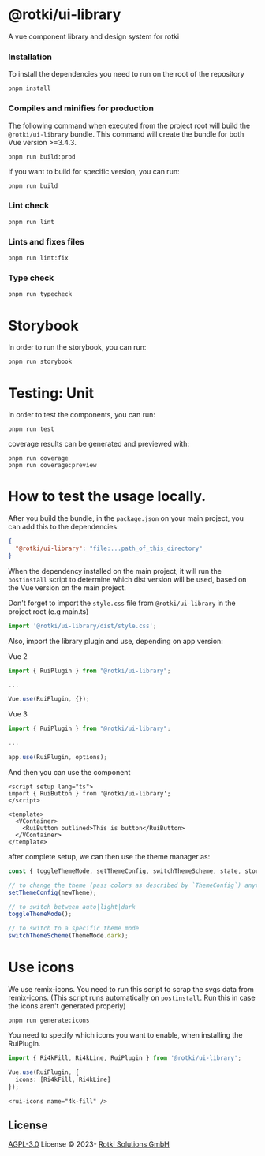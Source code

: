 # @rotki/ui-library

A vue component library and design system for rotki

### Installation

To install the dependencies you need to run on the root of the repository

```
pnpm install
```

### Compiles and minifies for production
The following command when executed from the project root will build the `@rotki/ui-library` bundle.
This command will create the bundle for both Vue version >=3.4.3.
```
pnpm run build:prod
```

If you want to build for specific version, you can run:
```
pnpm run build
```

### Lint check
```
pnpm run lint
```

### Lints and fixes files
```
pnpm run lint:fix
```

### Type check
```
pnpm run typecheck
```

# Storybook
In order to run the storybook, you can run:

```
pnpm run storybook
```

# Testing: Unit
In order to test the components, you can run:

```
pnpm run test
```

coverage results can be generated and previewed with:

```
pnpm run coverage
pnpm run coverage:preview
```


# How to test the usage locally.
After you build the bundle, in the `package.json` on your main project, you can add this to the dependencies:

```json
{
  "@rotki/ui-library": "file:...path_of_this_directory"
}
```

When the dependency installed on the main project, it will run the `postinstall` script to determine which dist version will be used, based on the Vue version on the main project.

Don't forget to import the `style.css` file from `@rotki/ui-library` in the project root (e.g main.ts)

```typescript
import '@rotki/ui-library/dist/style.css';
```

Also, import the library plugin and use, depending on app version:

Vue 2
```typescript
import { RuiPlugin } from "@rotki/ui-library";

...

Vue.use(RuiPlugin, {});
```

Vue 3
```typescript
import { RuiPlugin } from "@rotki/ui-library";

...

app.use(RuiPlugin, options);
```

And then you can use the component 
```vue
<script setup lang="ts">
import { RuiButton } from '@rotki/ui-library';
</script>

<template>
  <VContainer>
    <RuiButton outlined>This is button</RuiButton>
  </VContainer>
</template>
```

after complete setup, we can then use the theme manager as:

```typescript
const { toggleThemeMode, setThemeConfig, switchThemeScheme, state, store } = useRotkiTheme();

// to change the theme (pass colors as described by `ThemeConfig`) anytime:
setThemeConfig(newTheme);

// to switch between auto|light|dark
toggleThemeMode();

// to switch to a specific theme mode
switchThemeScheme(ThemeMode.dark);
```


# Use icons
We use remix-icons. You need to run this script to scrap the svgs data from remix-icons. (This script runs automatically on `postinstall`. Run this in case the icons aren't generated properly)
```
pnpm run generate:icons
```

You need to specify which icons you want to enable, when installing the RuiPlugin.
```typescript
import { Ri4kFill, Ri4kLine, RuiPlugin } from '@rotki/ui-library';

Vue.use(RuiPlugin, {
  icons: [Ri4kFill, Ri4kLine]
});
```

```vue
<rui-icons name="4k-fill" />
```

## License

[AGPL-3.0](./LICENSE) License &copy; 2023- [Rotki Solutions GmbH](https://github.com/rotki)

